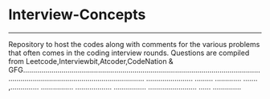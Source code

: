 # Interview-Concepts
___
Repository to host the codes along with comments for the various problems that often comes in the coding interview rounds. Questions are compiled from Leetcode,Interviewbit,Atcoder,CodeNation & GFG........................................................................................................................................................................................
.......................
.........
.............
.......
,..............
................
..................
................
........................
......
..............
